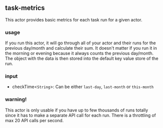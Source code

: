 ## task-metrics

This actor provides basic metrics for each task run for a given actor. 

### usage

If you run this actor, it will go through all of your actor and their runs for the previous day/month and calculate their sum. It doesn't matter if you run it in the morning or evening because it always counts the previous day/month. The object with the data is then stored into the default key value store of the run.

### input
- checkTime<`String`>: Can be either `last-day`, `last-month` or `this-month`

### warning!

This actor is only usable if you have up to few thousands of runs totally since it has to make a separate API call for each run. There is a throttling of max 20 API calls per second.
